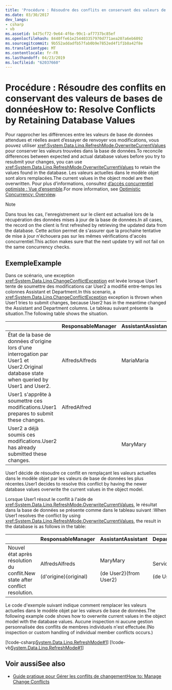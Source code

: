 ```yaml
---
title: 'Procédure : Résoudre des conflits en conservant des valeurs de bases de données'
ms.date: 03/30/2017
dev_langs:
- csharp
- vb
ms.assetid: b475cf72-9e64-4f6e-99c1-af7737bc85ef
ms.openlocfilehash: 8440ffe61e254403357970d771aea207a6eb6092
ms.sourcegitcommit: 9b552addadfb57fab0b9e7852ed4f1f1b8a42f8e
ms.translationtype: MT
ms.contentlocale: fr-FR
ms.lasthandoff: 04/23/2019
ms.locfileid: "62037660"
---
```

# <a name="how-to-resolve-conflicts-by-retaining-database-values"></a><span data-ttu-id="45809-102">Procédure : Résoudre des conflits en conservant des valeurs de bases de données</span><span class="sxs-lookup"><span data-stu-id="45809-102">How to: Resolve Conflicts by Retaining Database Values</span></span>
<span data-ttu-id="45809-103">Pour rapprocher les différences entre les valeurs de base de données attendues et réelles avant d’essayer de renvoyer vos modifications, vous pouvez utiliser <xref:System.Data.Linq.RefreshMode.OverwriteCurrentValues> pour conserver les valeurs trouvées dans la base de données.</span><span class="sxs-lookup"><span data-stu-id="45809-103">To reconcile differences between expected and actual database values before you try to resubmit your changes, you can use <xref:System.Data.Linq.RefreshMode.OverwriteCurrentValues> to retain the values found in the database.</span></span> <span data-ttu-id="45809-104">Les valeurs actuelles dans le modèle objet sont alors remplacées.</span><span class="sxs-lookup"><span data-stu-id="45809-104">The current values in the object model are then overwritten.</span></span> <span data-ttu-id="45809-105">Pour plus d’informations, consultez [d’accès concurrentiel optimiste : Vue d’ensemble](../../../../../../docs/framework/data/adonet/sql/linq/optimistic-concurrency-overview.md).</span><span class="sxs-lookup"><span data-stu-id="45809-105">For more information, see [Optimistic Concurrency: Overview](../../../../../../docs/framework/data/adonet/sql/linq/optimistic-concurrency-overview.md).</span></span>  
  
> [!NOTE]
>  <span data-ttu-id="45809-106">Dans tous les cas, l'enregistrement sur le client est actualisé lors de la récupération des données mises à jour de la base de données.</span><span class="sxs-lookup"><span data-stu-id="45809-106">In all cases, the record on the client is first refreshed by retrieving the updated data from the database.</span></span> <span data-ttu-id="45809-107">Cette action permet de s'assurer que la prochaine tentative de mise à jour n'échouera pas sur les mêmes vérifications d'accès concurrentiel.</span><span class="sxs-lookup"><span data-stu-id="45809-107">This action makes sure that the next update try will not fail on the same concurrency checks.</span></span>  
  
## <a name="example"></a><span data-ttu-id="45809-108">Exemple</span><span class="sxs-lookup"><span data-stu-id="45809-108">Example</span></span>  
 <span data-ttu-id="45809-109">Dans ce scénario, une exception <xref:System.Data.Linq.ChangeConflictException> est levée lorsque User1 tente de soumettre des modifications car User2 a modifié entre-temps les colonnes Assistant et Department.</span><span class="sxs-lookup"><span data-stu-id="45809-109">In this scenario, a <xref:System.Data.Linq.ChangeConflictException> exception is thrown when User1 tries to submit changes, because User2 has in the meantime changed the Assistant and Department columns.</span></span> <span data-ttu-id="45809-110">Le tableau suivant présente la situation.</span><span class="sxs-lookup"><span data-stu-id="45809-110">The following table shows the situation.</span></span>  
  
||<span data-ttu-id="45809-111">Responsable</span><span class="sxs-lookup"><span data-stu-id="45809-111">Manager</span></span>|<span data-ttu-id="45809-112">Assistant</span><span class="sxs-lookup"><span data-stu-id="45809-112">Assistant</span></span>|<span data-ttu-id="45809-113">Department</span><span class="sxs-lookup"><span data-stu-id="45809-113">Department</span></span>|  
|------|-------------|---------------|----------------|  
|<span data-ttu-id="45809-114">État de la base de données d'origine lors d'une interrogation par User1 et User2.</span><span class="sxs-lookup"><span data-stu-id="45809-114">Original database state when queried by User1 and User2.</span></span>|<span data-ttu-id="45809-115">Alfreds</span><span class="sxs-lookup"><span data-stu-id="45809-115">Alfreds</span></span>|<span data-ttu-id="45809-116">Maria</span><span class="sxs-lookup"><span data-stu-id="45809-116">Maria</span></span>|<span data-ttu-id="45809-117">Sales</span><span class="sxs-lookup"><span data-stu-id="45809-117">Sales</span></span>|  
|<span data-ttu-id="45809-118">User1 s'apprête à soumettre ces modifications.</span><span class="sxs-lookup"><span data-stu-id="45809-118">User1 prepares to submit these changes.</span></span>|<span data-ttu-id="45809-119">Alfred</span><span class="sxs-lookup"><span data-stu-id="45809-119">Alfred</span></span>||<span data-ttu-id="45809-120">Marketing</span><span class="sxs-lookup"><span data-stu-id="45809-120">Marketing</span></span>|  
|<span data-ttu-id="45809-121">User2 a déjà soumis ces modifications.</span><span class="sxs-lookup"><span data-stu-id="45809-121">User2 has already submitted these changes.</span></span>||<span data-ttu-id="45809-122">Mary</span><span class="sxs-lookup"><span data-stu-id="45809-122">Mary</span></span>|<span data-ttu-id="45809-123">Service</span><span class="sxs-lookup"><span data-stu-id="45809-123">Service</span></span>|  
  
 <span data-ttu-id="45809-124">User1 décide de résoudre ce conflit en remplaçant les valeurs actuelles dans le modèle objet par les valeurs de base de données les plus récentes.</span><span class="sxs-lookup"><span data-stu-id="45809-124">User1 decides to resolve this conflict by having the newer database values overwrite the current values in the object model.</span></span>  
  
 <span data-ttu-id="45809-125">Lorsque User1 résout le conflit à l'aide de <xref:System.Data.Linq.RefreshMode.OverwriteCurrentValues>, le résultat dans la base de données se présente comme dans le tableau suivant :</span><span class="sxs-lookup"><span data-stu-id="45809-125">When User1 resolves the conflict by using <xref:System.Data.Linq.RefreshMode.OverwriteCurrentValues>, the result in the database is as follows in the table:</span></span>  
  
||<span data-ttu-id="45809-126">Responsable</span><span class="sxs-lookup"><span data-stu-id="45809-126">Manager</span></span>|<span data-ttu-id="45809-127">Assistant</span><span class="sxs-lookup"><span data-stu-id="45809-127">Assistant</span></span>|<span data-ttu-id="45809-128">Department</span><span class="sxs-lookup"><span data-stu-id="45809-128">Department</span></span>|  
|------|-------------|---------------|----------------|  
|<span data-ttu-id="45809-129">Nouvel état après résolution du conflit.</span><span class="sxs-lookup"><span data-stu-id="45809-129">New state after conflict resolution.</span></span>|<span data-ttu-id="45809-130">Alfreds</span><span class="sxs-lookup"><span data-stu-id="45809-130">Alfreds</span></span><br /><br /> <span data-ttu-id="45809-131">(d'origine)</span><span class="sxs-lookup"><span data-stu-id="45809-131">(original)</span></span>|<span data-ttu-id="45809-132">Mary</span><span class="sxs-lookup"><span data-stu-id="45809-132">Mary</span></span><br /><br /> <span data-ttu-id="45809-133">(de User2)</span><span class="sxs-lookup"><span data-stu-id="45809-133">(from User2)</span></span>|<span data-ttu-id="45809-134">Service</span><span class="sxs-lookup"><span data-stu-id="45809-134">Service</span></span><br /><br /> <span data-ttu-id="45809-135">(de User2)</span><span class="sxs-lookup"><span data-stu-id="45809-135">(from User2)</span></span>|  
  
 <span data-ttu-id="45809-136">Le code d'exemple suivant indique comment remplacer les valeurs actuelles dans le modèle objet par les valeurs de base de données.</span><span class="sxs-lookup"><span data-stu-id="45809-136">The following example code shows how to overwrite current values in the object model with the database values.</span></span> <span data-ttu-id="45809-137">Aucune inspection ni aucune gestion personnalisée des conflits de membres individuels n'est effectuée.</span><span class="sxs-lookup"><span data-stu-id="45809-137">(No inspection or custom handling of individual member conflicts occurs.)</span></span>  
  
 [!code-csharp[System.Data.Linq.RefreshMode#1](../../../../../../samples/snippets/csharp/VS_Snippets_Data/system.data.linq.refreshmode/cs/program.cs#1)]
 [!code-vb[System.Data.Linq.RefreshMode#1](../../../../../../samples/snippets/visualbasic/VS_Snippets_Data/system.data.linq.refreshmode/vb/module1.vb#1)]  
  
## <a name="see-also"></a><span data-ttu-id="45809-138">Voir aussi</span><span class="sxs-lookup"><span data-stu-id="45809-138">See also</span></span>

- [<span data-ttu-id="45809-139">Guide pratique pour Gérer les conflits de changement</span><span class="sxs-lookup"><span data-stu-id="45809-139">How to: Manage Change Conflicts</span></span>](../../../../../../docs/framework/data/adonet/sql/linq/how-to-manage-change-conflicts.md)
